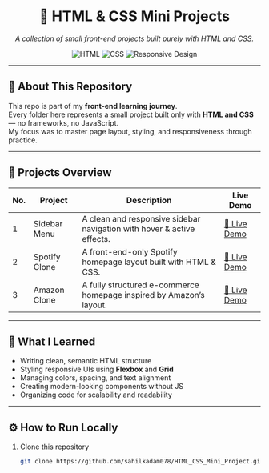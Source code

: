 <div align="center">

# 🎨 HTML & CSS Mini Projects
*A collection of small front-end projects built purely with HTML and CSS.*

![HTML](https://img.shields.io/badge/HTML5-E34F26?style=for-the-badge&logo=html5&logoColor=white)
![CSS](https://img.shields.io/badge/CSS3-1572B6?style=for-the-badge&logo=css3&logoColor=white)
![Responsive Design](https://img.shields.io/badge/Responsive-Design-blueviolet?style=for-the-badge&logo=csswizardry&logoColor=white)

</div>

---

## 🧱 About This Repository
This repo is part of my **front-end learning journey**.  
Every folder here represents a small project built only with **HTML and CSS** — no frameworks, no JavaScript.  
My focus was to master page layout, styling, and responsiveness through practice.

---

## 📂 Projects Overview

| No. | Project | Description | Live Demo |
|-----|---------|-------------|-----------|
| 1 | Sidebar Menu | A clean and responsive sidebar navigation with hover & active effects. | [🔗 Live Demo](https://sahilkadam078.github.io/HTML_CSS_Mini_Project/Project_1(Sidebar_menu)/) |
| 2 | Spotify Clone | A front-end-only Spotify homepage layout built with HTML & CSS. | [🔗 Live Demo](https://sahilkadam078.github.io/HTML_CSS_Mini_Project/Project_2(Spotify-Clone)/) |
| 3 | Amazon Clone | A fully structured e-commerce homepage inspired by Amazon’s layout. | [🔗 Live Demo](https://sahilkadam078.github.io/HTML_CSS_Mini_Project/Project_3(Amazon-Clone)/) |

---

## 🧠 What I Learned
- Writing clean, semantic HTML structure  
- Styling responsive UIs using **Flexbox** and **Grid**  
- Managing colors, spacing, and text alignment  
- Creating modern-looking components without JS  
- Organizing code for scalability and readability  

---

## ⚙️ How to Run Locally
1. Clone this repository  
   ```bash
   git clone https://github.com/sahilkadam078/HTML_CSS_Mini_Project.git
